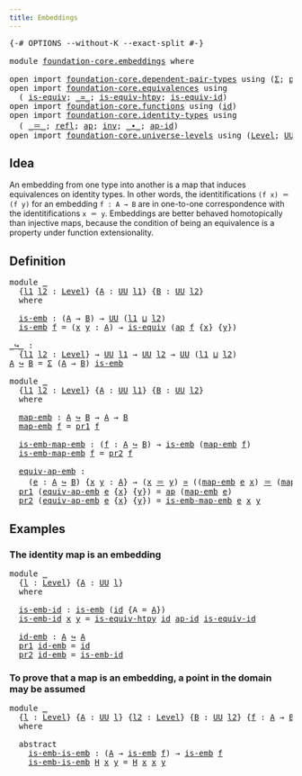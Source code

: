 ```yaml
---
title: Embeddings
---
```


<pre class="Agda"><a id="36" class="Symbol">{-#</a> <a id="40" class="Keyword">OPTIONS</a> <a id="48" class="Pragma">--without-K</a> <a id="60" class="Pragma">--exact-split</a> <a id="74" class="Symbol">#-}</a>

<a id="79" class="Keyword">module</a> <a id="86" href="foundation-core.embeddings.html" class="Module">foundation-core.embeddings</a> <a id="113" class="Keyword">where</a>

<a id="120" class="Keyword">open</a> <a id="125" class="Keyword">import</a> <a id="132" href="foundation-core.dependent-pair-types.html" class="Module">foundation-core.dependent-pair-types</a> <a id="169" class="Keyword">using</a> <a id="175" class="Symbol">(</a><a id="176" href="foundation-core.dependent-pair-types.html#515" class="Record">Σ</a><a id="177" class="Symbol">;</a> <a id="179" href="foundation-core.dependent-pair-types.html#588" class="InductiveConstructor">pair</a><a id="183" class="Symbol">;</a> <a id="185" href="foundation-core.dependent-pair-types.html#605" class="Field">pr1</a><a id="188" class="Symbol">;</a> <a id="190" href="foundation-core.dependent-pair-types.html#617" class="Field">pr2</a><a id="193" class="Symbol">)</a>
<a id="195" class="Keyword">open</a> <a id="200" class="Keyword">import</a> <a id="207" href="foundation-core.equivalences.html" class="Module">foundation-core.equivalences</a> <a id="236" class="Keyword">using</a>
  <a id="244" class="Symbol">(</a> <a id="246" href="foundation-core.equivalences.html#1556" class="Function">is-equiv</a><a id="254" class="Symbol">;</a> <a id="256" href="foundation-core.equivalences.html#1621" class="Function Operator">_≃_</a><a id="259" class="Symbol">;</a> <a id="261" href="foundation-core.equivalences.html#10158" class="Function">is-equiv-htpy</a><a id="274" class="Symbol">;</a> <a id="276" href="foundation-core.equivalences.html#2323" class="Function">is-equiv-id</a><a id="287" class="Symbol">)</a>
<a id="289" class="Keyword">open</a> <a id="294" class="Keyword">import</a> <a id="301" href="foundation-core.functions.html" class="Module">foundation-core.functions</a> <a id="327" class="Keyword">using</a> <a id="333" class="Symbol">(</a><a id="334" href="foundation-core.functions.html#322" class="Function">id</a><a id="336" class="Symbol">)</a>
<a id="338" class="Keyword">open</a> <a id="343" class="Keyword">import</a> <a id="350" href="foundation-core.identity-types.html" class="Module">foundation-core.identity-types</a> <a id="381" class="Keyword">using</a>
  <a id="389" class="Symbol">(</a> <a id="391" href="foundation-core.identity-types.html#1865" class="Function Operator">_＝_</a><a id="394" class="Symbol">;</a> <a id="396" href="foundation-core.identity-types.html#1820" class="InductiveConstructor">refl</a><a id="400" class="Symbol">;</a> <a id="402" href="foundation-core.identity-types.html#4003" class="Function">ap</a><a id="404" class="Symbol">;</a> <a id="406" href="foundation-core.identity-types.html#2729" class="Function">inv</a><a id="409" class="Symbol">;</a> <a id="411" href="foundation-core.identity-types.html#2425" class="Function Operator">_∙_</a><a id="414" class="Symbol">;</a> <a id="416" href="foundation-core.identity-types.html#4166" class="Function">ap-id</a><a id="421" class="Symbol">)</a>
<a id="423" class="Keyword">open</a> <a id="428" class="Keyword">import</a> <a id="435" href="foundation-core.universe-levels.html" class="Module">foundation-core.universe-levels</a> <a id="467" class="Keyword">using</a> <a id="473" class="Symbol">(</a><a id="474" href="Agda.Primitive.html#597" class="Postulate">Level</a><a id="479" class="Symbol">;</a> <a id="481" href="foundation-core.universe-levels.html#235" class="Primitive">UU</a><a id="483" class="Symbol">;</a> <a id="485" href="Agda.Primitive.html#810" class="Primitive Operator">_⊔_</a><a id="488" class="Symbol">)</a>
</pre>
## Idea

An embedding from one type into another is a map that induces equivalences on identity types. In other words, the identitifications `(f x) ＝ (f y)` for an embedding `f : A → B` are in one-to-one correspondence with the identitifications `x ＝ y`. Embeddings are better behaved homotopically than injective maps, because the condition of being an equivalence is a property under function extensionality.

## Definition

<pre class="Agda"><a id="930" class="Keyword">module</a> <a id="937" href="foundation-core.embeddings.html#937" class="Module">_</a>
  <a id="941" class="Symbol">{</a><a id="942" href="foundation-core.embeddings.html#942" class="Bound">l1</a> <a id="945" href="foundation-core.embeddings.html#945" class="Bound">l2</a> <a id="948" class="Symbol">:</a> <a id="950" href="Agda.Primitive.html#597" class="Postulate">Level</a><a id="955" class="Symbol">}</a> <a id="957" class="Symbol">{</a><a id="958" href="foundation-core.embeddings.html#958" class="Bound">A</a> <a id="960" class="Symbol">:</a> <a id="962" href="foundation-core.universe-levels.html#235" class="Primitive">UU</a> <a id="965" href="foundation-core.embeddings.html#942" class="Bound">l1</a><a id="967" class="Symbol">}</a> <a id="969" class="Symbol">{</a><a id="970" href="foundation-core.embeddings.html#970" class="Bound">B</a> <a id="972" class="Symbol">:</a> <a id="974" href="foundation-core.universe-levels.html#235" class="Primitive">UU</a> <a id="977" href="foundation-core.embeddings.html#945" class="Bound">l2</a><a id="979" class="Symbol">}</a>
  <a id="983" class="Keyword">where</a>

  <a id="992" href="foundation-core.embeddings.html#992" class="Function">is-emb</a> <a id="999" class="Symbol">:</a> <a id="1001" class="Symbol">(</a><a id="1002" href="foundation-core.embeddings.html#958" class="Bound">A</a> <a id="1004" class="Symbol">→</a> <a id="1006" href="foundation-core.embeddings.html#970" class="Bound">B</a><a id="1007" class="Symbol">)</a> <a id="1009" class="Symbol">→</a> <a id="1011" href="foundation-core.universe-levels.html#235" class="Primitive">UU</a> <a id="1014" class="Symbol">(</a><a id="1015" href="foundation-core.embeddings.html#942" class="Bound">l1</a> <a id="1018" href="Agda.Primitive.html#810" class="Primitive Operator">⊔</a> <a id="1020" href="foundation-core.embeddings.html#945" class="Bound">l2</a><a id="1022" class="Symbol">)</a>
  <a id="1026" href="foundation-core.embeddings.html#992" class="Function">is-emb</a> <a id="1033" href="foundation-core.embeddings.html#1033" class="Bound">f</a> <a id="1035" class="Symbol">=</a> <a id="1037" class="Symbol">(</a><a id="1038" href="foundation-core.embeddings.html#1038" class="Bound">x</a> <a id="1040" href="foundation-core.embeddings.html#1040" class="Bound">y</a> <a id="1042" class="Symbol">:</a> <a id="1044" href="foundation-core.embeddings.html#958" class="Bound">A</a><a id="1045" class="Symbol">)</a> <a id="1047" class="Symbol">→</a> <a id="1049" href="foundation-core.equivalences.html#1556" class="Function">is-equiv</a> <a id="1058" class="Symbol">(</a><a id="1059" href="foundation-core.identity-types.html#4003" class="Function">ap</a> <a id="1062" href="foundation-core.embeddings.html#1033" class="Bound">f</a> <a id="1064" class="Symbol">{</a><a id="1065" href="foundation-core.embeddings.html#1038" class="Bound">x</a><a id="1066" class="Symbol">}</a> <a id="1068" class="Symbol">{</a><a id="1069" href="foundation-core.embeddings.html#1040" class="Bound">y</a><a id="1070" class="Symbol">})</a>

<a id="_↪_"></a><a id="1074" href="foundation-core.embeddings.html#1074" class="Function Operator">_↪_</a> <a id="1078" class="Symbol">:</a>
  <a id="1082" class="Symbol">{</a><a id="1083" href="foundation-core.embeddings.html#1083" class="Bound">l1</a> <a id="1086" href="foundation-core.embeddings.html#1086" class="Bound">l2</a> <a id="1089" class="Symbol">:</a> <a id="1091" href="Agda.Primitive.html#597" class="Postulate">Level</a><a id="1096" class="Symbol">}</a> <a id="1098" class="Symbol">→</a> <a id="1100" href="foundation-core.universe-levels.html#235" class="Primitive">UU</a> <a id="1103" href="foundation-core.embeddings.html#1083" class="Bound">l1</a> <a id="1106" class="Symbol">→</a> <a id="1108" href="foundation-core.universe-levels.html#235" class="Primitive">UU</a> <a id="1111" href="foundation-core.embeddings.html#1086" class="Bound">l2</a> <a id="1114" class="Symbol">→</a> <a id="1116" href="foundation-core.universe-levels.html#235" class="Primitive">UU</a> <a id="1119" class="Symbol">(</a><a id="1120" href="foundation-core.embeddings.html#1083" class="Bound">l1</a> <a id="1123" href="Agda.Primitive.html#810" class="Primitive Operator">⊔</a> <a id="1125" href="foundation-core.embeddings.html#1086" class="Bound">l2</a><a id="1127" class="Symbol">)</a>
<a id="1129" href="foundation-core.embeddings.html#1129" class="Bound">A</a> <a id="1131" href="foundation-core.embeddings.html#1074" class="Function Operator">↪</a> <a id="1133" href="foundation-core.embeddings.html#1133" class="Bound">B</a> <a id="1135" class="Symbol">=</a> <a id="1137" href="foundation-core.dependent-pair-types.html#515" class="Record">Σ</a> <a id="1139" class="Symbol">(</a><a id="1140" href="foundation-core.embeddings.html#1129" class="Bound">A</a> <a id="1142" class="Symbol">→</a> <a id="1144" href="foundation-core.embeddings.html#1133" class="Bound">B</a><a id="1145" class="Symbol">)</a> <a id="1147" href="foundation-core.embeddings.html#992" class="Function">is-emb</a>

<a id="1155" class="Keyword">module</a> <a id="1162" href="foundation-core.embeddings.html#1162" class="Module">_</a>
  <a id="1166" class="Symbol">{</a><a id="1167" href="foundation-core.embeddings.html#1167" class="Bound">l1</a> <a id="1170" href="foundation-core.embeddings.html#1170" class="Bound">l2</a> <a id="1173" class="Symbol">:</a> <a id="1175" href="Agda.Primitive.html#597" class="Postulate">Level</a><a id="1180" class="Symbol">}</a> <a id="1182" class="Symbol">{</a><a id="1183" href="foundation-core.embeddings.html#1183" class="Bound">A</a> <a id="1185" class="Symbol">:</a> <a id="1187" href="foundation-core.universe-levels.html#235" class="Primitive">UU</a> <a id="1190" href="foundation-core.embeddings.html#1167" class="Bound">l1</a><a id="1192" class="Symbol">}</a> <a id="1194" class="Symbol">{</a><a id="1195" href="foundation-core.embeddings.html#1195" class="Bound">B</a> <a id="1197" class="Symbol">:</a> <a id="1199" href="foundation-core.universe-levels.html#235" class="Primitive">UU</a> <a id="1202" href="foundation-core.embeddings.html#1170" class="Bound">l2</a><a id="1204" class="Symbol">}</a>
  <a id="1208" class="Keyword">where</a>

  <a id="1217" href="foundation-core.embeddings.html#1217" class="Function">map-emb</a> <a id="1225" class="Symbol">:</a> <a id="1227" href="foundation-core.embeddings.html#1183" class="Bound">A</a> <a id="1229" href="foundation-core.embeddings.html#1074" class="Function Operator">↪</a> <a id="1231" href="foundation-core.embeddings.html#1195" class="Bound">B</a> <a id="1233" class="Symbol">→</a> <a id="1235" href="foundation-core.embeddings.html#1183" class="Bound">A</a> <a id="1237" class="Symbol">→</a> <a id="1239" href="foundation-core.embeddings.html#1195" class="Bound">B</a>
  <a id="1243" href="foundation-core.embeddings.html#1217" class="Function">map-emb</a> <a id="1251" href="foundation-core.embeddings.html#1251" class="Bound">f</a> <a id="1253" class="Symbol">=</a> <a id="1255" href="foundation-core.dependent-pair-types.html#605" class="Field">pr1</a> <a id="1259" href="foundation-core.embeddings.html#1251" class="Bound">f</a>

  <a id="1264" href="foundation-core.embeddings.html#1264" class="Function">is-emb-map-emb</a> <a id="1279" class="Symbol">:</a> <a id="1281" class="Symbol">(</a><a id="1282" href="foundation-core.embeddings.html#1282" class="Bound">f</a> <a id="1284" class="Symbol">:</a> <a id="1286" href="foundation-core.embeddings.html#1183" class="Bound">A</a> <a id="1288" href="foundation-core.embeddings.html#1074" class="Function Operator">↪</a> <a id="1290" href="foundation-core.embeddings.html#1195" class="Bound">B</a><a id="1291" class="Symbol">)</a> <a id="1293" class="Symbol">→</a> <a id="1295" href="foundation-core.embeddings.html#992" class="Function">is-emb</a> <a id="1302" class="Symbol">(</a><a id="1303" href="foundation-core.embeddings.html#1217" class="Function">map-emb</a> <a id="1311" href="foundation-core.embeddings.html#1282" class="Bound">f</a><a id="1312" class="Symbol">)</a>
  <a id="1316" href="foundation-core.embeddings.html#1264" class="Function">is-emb-map-emb</a> <a id="1331" href="foundation-core.embeddings.html#1331" class="Bound">f</a> <a id="1333" class="Symbol">=</a> <a id="1335" href="foundation-core.dependent-pair-types.html#617" class="Field">pr2</a> <a id="1339" href="foundation-core.embeddings.html#1331" class="Bound">f</a>

  <a id="1344" href="foundation-core.embeddings.html#1344" class="Function">equiv-ap-emb</a> <a id="1357" class="Symbol">:</a>
    <a id="1363" class="Symbol">(</a><a id="1364" href="foundation-core.embeddings.html#1364" class="Bound">e</a> <a id="1366" class="Symbol">:</a> <a id="1368" href="foundation-core.embeddings.html#1183" class="Bound">A</a> <a id="1370" href="foundation-core.embeddings.html#1074" class="Function Operator">↪</a> <a id="1372" href="foundation-core.embeddings.html#1195" class="Bound">B</a><a id="1373" class="Symbol">)</a> <a id="1375" class="Symbol">{</a><a id="1376" href="foundation-core.embeddings.html#1376" class="Bound">x</a> <a id="1378" href="foundation-core.embeddings.html#1378" class="Bound">y</a> <a id="1380" class="Symbol">:</a> <a id="1382" href="foundation-core.embeddings.html#1183" class="Bound">A</a><a id="1383" class="Symbol">}</a> <a id="1385" class="Symbol">→</a> <a id="1387" class="Symbol">(</a><a id="1388" href="foundation-core.embeddings.html#1376" class="Bound">x</a> <a id="1390" href="foundation-core.identity-types.html#1865" class="Function Operator">＝</a> <a id="1392" href="foundation-core.embeddings.html#1378" class="Bound">y</a><a id="1393" class="Symbol">)</a> <a id="1395" href="foundation-core.equivalences.html#1621" class="Function Operator">≃</a> <a id="1397" class="Symbol">((</a><a id="1399" href="foundation-core.embeddings.html#1217" class="Function">map-emb</a> <a id="1407" href="foundation-core.embeddings.html#1364" class="Bound">e</a> <a id="1409" href="foundation-core.embeddings.html#1376" class="Bound">x</a><a id="1410" class="Symbol">)</a> <a id="1412" href="foundation-core.identity-types.html#1865" class="Function Operator">＝</a> <a id="1414" class="Symbol">(</a><a id="1415" href="foundation-core.embeddings.html#1217" class="Function">map-emb</a> <a id="1423" href="foundation-core.embeddings.html#1364" class="Bound">e</a> <a id="1425" href="foundation-core.embeddings.html#1378" class="Bound">y</a><a id="1426" class="Symbol">))</a>
  <a id="1431" href="foundation-core.dependent-pair-types.html#605" class="Field">pr1</a> <a id="1435" class="Symbol">(</a><a id="1436" href="foundation-core.embeddings.html#1344" class="Function">equiv-ap-emb</a> <a id="1449" href="foundation-core.embeddings.html#1449" class="Bound">e</a> <a id="1451" class="Symbol">{</a><a id="1452" href="foundation-core.embeddings.html#1452" class="Bound">x</a><a id="1453" class="Symbol">}</a> <a id="1455" class="Symbol">{</a><a id="1456" href="foundation-core.embeddings.html#1456" class="Bound">y</a><a id="1457" class="Symbol">})</a> <a id="1460" class="Symbol">=</a> <a id="1462" href="foundation-core.identity-types.html#4003" class="Function">ap</a> <a id="1465" class="Symbol">(</a><a id="1466" href="foundation-core.embeddings.html#1217" class="Function">map-emb</a> <a id="1474" href="foundation-core.embeddings.html#1449" class="Bound">e</a><a id="1475" class="Symbol">)</a>
  <a id="1479" href="foundation-core.dependent-pair-types.html#617" class="Field">pr2</a> <a id="1483" class="Symbol">(</a><a id="1484" href="foundation-core.embeddings.html#1344" class="Function">equiv-ap-emb</a> <a id="1497" href="foundation-core.embeddings.html#1497" class="Bound">e</a> <a id="1499" class="Symbol">{</a><a id="1500" href="foundation-core.embeddings.html#1500" class="Bound">x</a><a id="1501" class="Symbol">}</a> <a id="1503" class="Symbol">{</a><a id="1504" href="foundation-core.embeddings.html#1504" class="Bound">y</a><a id="1505" class="Symbol">})</a> <a id="1508" class="Symbol">=</a> <a id="1510" href="foundation-core.embeddings.html#1264" class="Function">is-emb-map-emb</a> <a id="1525" href="foundation-core.embeddings.html#1497" class="Bound">e</a> <a id="1527" href="foundation-core.embeddings.html#1500" class="Bound">x</a> <a id="1529" href="foundation-core.embeddings.html#1504" class="Bound">y</a>
</pre>
## Examples


### The identity map is an embedding

<pre class="Agda"><a id="1596" class="Keyword">module</a> <a id="1603" href="foundation-core.embeddings.html#1603" class="Module">_</a>
  <a id="1607" class="Symbol">{</a><a id="1608" href="foundation-core.embeddings.html#1608" class="Bound">l</a> <a id="1610" class="Symbol">:</a> <a id="1612" href="Agda.Primitive.html#597" class="Postulate">Level</a><a id="1617" class="Symbol">}</a> <a id="1619" class="Symbol">{</a><a id="1620" href="foundation-core.embeddings.html#1620" class="Bound">A</a> <a id="1622" class="Symbol">:</a> <a id="1624" href="foundation-core.universe-levels.html#235" class="Primitive">UU</a> <a id="1627" href="foundation-core.embeddings.html#1608" class="Bound">l</a><a id="1628" class="Symbol">}</a>
  <a id="1632" class="Keyword">where</a>

  <a id="1641" href="foundation-core.embeddings.html#1641" class="Function">is-emb-id</a> <a id="1651" class="Symbol">:</a> <a id="1653" href="foundation-core.embeddings.html#992" class="Function">is-emb</a> <a id="1660" class="Symbol">(</a><a id="1661" href="foundation-core.functions.html#322" class="Function">id</a> <a id="1664" class="Symbol">{</a><a id="1665" class="Argument">A</a> <a id="1667" class="Symbol">=</a> <a id="1669" href="foundation-core.embeddings.html#1620" class="Bound">A</a><a id="1670" class="Symbol">})</a>
  <a id="1675" href="foundation-core.embeddings.html#1641" class="Function">is-emb-id</a> <a id="1685" href="foundation-core.embeddings.html#1685" class="Bound">x</a> <a id="1687" href="foundation-core.embeddings.html#1687" class="Bound">y</a> <a id="1689" class="Symbol">=</a> <a id="1691" href="foundation-core.equivalences.html#10158" class="Function">is-equiv-htpy</a> <a id="1705" href="foundation-core.functions.html#322" class="Function">id</a> <a id="1708" href="foundation-core.identity-types.html#4166" class="Function">ap-id</a> <a id="1714" href="foundation-core.equivalences.html#2323" class="Function">is-equiv-id</a>

  <a id="1729" href="foundation-core.embeddings.html#1729" class="Function">id-emb</a> <a id="1736" class="Symbol">:</a> <a id="1738" href="foundation-core.embeddings.html#1620" class="Bound">A</a> <a id="1740" href="foundation-core.embeddings.html#1074" class="Function Operator">↪</a> <a id="1742" href="foundation-core.embeddings.html#1620" class="Bound">A</a>
  <a id="1746" href="foundation-core.dependent-pair-types.html#605" class="Field">pr1</a> <a id="1750" href="foundation-core.embeddings.html#1729" class="Function">id-emb</a> <a id="1757" class="Symbol">=</a> <a id="1759" href="foundation-core.functions.html#322" class="Function">id</a>
  <a id="1764" href="foundation-core.dependent-pair-types.html#617" class="Field">pr2</a> <a id="1768" href="foundation-core.embeddings.html#1729" class="Function">id-emb</a> <a id="1775" class="Symbol">=</a> <a id="1777" href="foundation-core.embeddings.html#1641" class="Function">is-emb-id</a>
</pre>
### To prove that a map is an embedding, a point in the domain may be assumed

<pre class="Agda"><a id="1879" class="Keyword">module</a> <a id="1886" href="foundation-core.embeddings.html#1886" class="Module">_</a>
  <a id="1890" class="Symbol">{</a><a id="1891" href="foundation-core.embeddings.html#1891" class="Bound">l</a> <a id="1893" class="Symbol">:</a> <a id="1895" href="Agda.Primitive.html#597" class="Postulate">Level</a><a id="1900" class="Symbol">}</a> <a id="1902" class="Symbol">{</a><a id="1903" href="foundation-core.embeddings.html#1903" class="Bound">A</a> <a id="1905" class="Symbol">:</a> <a id="1907" href="foundation-core.universe-levels.html#235" class="Primitive">UU</a> <a id="1910" href="foundation-core.embeddings.html#1891" class="Bound">l</a><a id="1911" class="Symbol">}</a> <a id="1913" class="Symbol">{</a><a id="1914" href="foundation-core.embeddings.html#1914" class="Bound">l2</a> <a id="1917" class="Symbol">:</a> <a id="1919" href="Agda.Primitive.html#597" class="Postulate">Level</a><a id="1924" class="Symbol">}</a> <a id="1926" class="Symbol">{</a><a id="1927" href="foundation-core.embeddings.html#1927" class="Bound">B</a> <a id="1929" class="Symbol">:</a> <a id="1931" href="foundation-core.universe-levels.html#235" class="Primitive">UU</a> <a id="1934" href="foundation-core.embeddings.html#1914" class="Bound">l2</a><a id="1936" class="Symbol">}</a> <a id="1938" class="Symbol">{</a><a id="1939" href="foundation-core.embeddings.html#1939" class="Bound">f</a> <a id="1941" class="Symbol">:</a> <a id="1943" href="foundation-core.embeddings.html#1903" class="Bound">A</a> <a id="1945" class="Symbol">→</a> <a id="1947" href="foundation-core.embeddings.html#1927" class="Bound">B</a><a id="1948" class="Symbol">}</a>
  <a id="1952" class="Keyword">where</a>
  
  <a id="1963" class="Keyword">abstract</a>
    <a id="1976" href="foundation-core.embeddings.html#1976" class="Function">is-emb-is-emb</a> <a id="1990" class="Symbol">:</a> <a id="1992" class="Symbol">(</a><a id="1993" href="foundation-core.embeddings.html#1903" class="Bound">A</a> <a id="1995" class="Symbol">→</a> <a id="1997" href="foundation-core.embeddings.html#992" class="Function">is-emb</a> <a id="2004" href="foundation-core.embeddings.html#1939" class="Bound">f</a><a id="2005" class="Symbol">)</a> <a id="2007" class="Symbol">→</a> <a id="2009" href="foundation-core.embeddings.html#992" class="Function">is-emb</a> <a id="2016" href="foundation-core.embeddings.html#1939" class="Bound">f</a>
    <a id="2022" href="foundation-core.embeddings.html#1976" class="Function">is-emb-is-emb</a> <a id="2036" href="foundation-core.embeddings.html#2036" class="Bound">H</a> <a id="2038" href="foundation-core.embeddings.html#2038" class="Bound">x</a> <a id="2040" href="foundation-core.embeddings.html#2040" class="Bound">y</a> <a id="2042" class="Symbol">=</a> <a id="2044" href="foundation-core.embeddings.html#2036" class="Bound">H</a> <a id="2046" href="foundation-core.embeddings.html#2038" class="Bound">x</a> <a id="2048" href="foundation-core.embeddings.html#2038" class="Bound">x</a> <a id="2050" href="foundation-core.embeddings.html#2040" class="Bound">y</a>
</pre>